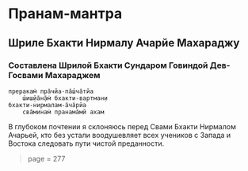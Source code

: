 # Пранам-мантра

## Шриле Бхакти Нирмалу Ачарйе Махараджу

### Составлена Шрилой Бхакти Сундаром Говиндой Дев-Госвами Махараджем


    преракам̇ пра̄чйа-па̄ш́ча̄тйа 
        ш́иш̣йа̄н̣а̄м̇ бхакти-вартман̣и
    бхакти-нирмалам-а̄ча̄рйа 
        сва̄минам̇ пранама̄мй ахам

В глубоком почтении я склоняюсь перед Свами Бхакти Нирмалом Ачарьей, кто без устали воодушевляет всех учеников с Запада и Востока следовать пути чистой преданности.


> page = 277